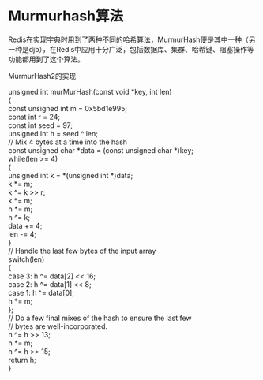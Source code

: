 # Murmurhash算法

Redis在实现字典时用到了两种不同的哈希算法，MurmurHash便是其中一种（另一种是djb），在Redis中应用十分广泛，包括数据库、集群、哈希键、阻塞操作等功能都用到了这个算法。

MurmurHash2的实现

unsigned int murMurHash(const void *key, int len)  
    {  
        const unsigned int m = 0x5bd1e995;  
        const int r = 24;  
        const int seed = 97;  
        unsigned int h = seed ^ len;  
        // Mix 4 bytes at a time into the hash  
        const unsigned char *data = (const unsigned char *)key;  
        while(len >= 4)  
        {  
            unsigned int k = *(unsigned int *)data;  
            k *= m;   
            k ^= k >> r;   
            k *= m;   
            h *= m;   
            h ^= k;  
            data += 4;  
            len -= 4;  
        }  
        // Handle the last few bytes of the input array  
        switch(len)  
        {  
            case 3: h ^= data[2] << 16;  
            case 2: h ^= data[1] << 8;  
            case 1: h ^= data[0];  
            h *= m;  
        };  
        // Do a few final mixes of the hash to ensure the last few  
        // bytes are well-incorporated.  
        h ^= h >> 13;  
        h *= m;  
        h ^= h >> 15;  
        return h;  
    }  
